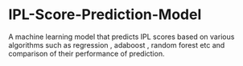 # IPL-Score-Prediction-Model
A machine learning model that predicts IPL scores based on various algorithms such as regression , adaboost , random forest etc and comparison of their performance of prediction.
